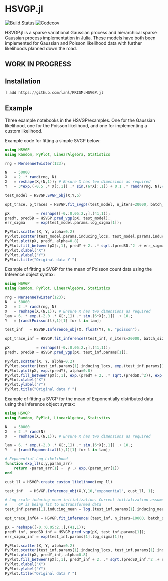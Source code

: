 HSVGP.jl
=========
[![Build Status][ci-img]](https://github.com/lanl/PRISM/actions)
[![Codecov][codecov-img]](https://codecov.io/gh/lanl/PRISM)

HSVGP.jl is a sparse variational Gaussian process and hierarchical sparse Gaussian process implementation in Julia. 
These models have both been implemented for Gaussian and Poisson likelihood data with further likelihoods planned down
the road. 

## WORK IN PROGRESS

Installation
------------

```julia
] add https://github.com/lanl/PRISM:HSVGP.jl
```
Example
------------

Three example notebooks in the HSVGP/examples. One for the Gaussian likelihood, one for the Poisson likelihood, and one for implementing a custom likelihood.

Example code for fitting a simple SVGP below:

```julia
using HSVGP  
using Random, PyPlot, LinearAlgebra, Statistics  

rng = MersenneTwister(123);

N   = 50000
X   = 2 .* rand(rng, N)
X   = reshape(X,(N,1)); # Ensure X has two dimensions as required
Y   = 3*exp.(-0.5 .* X[:,1]) .* sin.(6*X[:,1]) + 0.1 .* randn(rng, N);# .+ 10.;

test_model = HSVGP.SVGP_obj(X,Y,5)    

opt_trace, p_traces = HSVGP.fit_svgp!(test_model, n_iters=20000, batch_size=20);  

pX            = reshape([-0.:0.05:2.;],(41,1)); 
predY, predSD = HSVGP.pred_vgp(pX, test_model);
err_sigma     = exp(test_model.params.log_sigma[1]);  

PyPlot.scatter(X, Y, alpha=0.2)
PyPlot.scatter(test_model.params.inducing_locs, test_model.params.inducing_mean, alpha=0.8)
PyPlot.plot(pX, predY, alpha=0.8)
PyPlot.fill_between(pX[:,1], predY + 2. .* sqrt.(predSD.^2 .+ err_sigma^2), predY - 2. .* sqrt.(predSD.^2 .+ err_sigma^2),alpha=.5)
PyPlot.xlabel("X")
PyPlot.ylabel("Y")
PyPlot.title("Original data Y ")
```

Example of fitting a SVGP for the mean of Poisson count data using the Inference object syntax:

```julia
using HSVGP  
using Random, PyPlot, LinearAlgebra, Statistics  

rng = MersenneTwister(123);
N   = 50000
X   = 2 .* rand(rng, N)
X   = reshape(X,(N,1)); # Ensure X has two dimensions as required
lam = 6. * exp.(-2.0 .* X[:,1]) .* sin.(6*X[:,1]) .+ 10.;
Y   = [rand(Poisson(l),1)[1] for l in lam];

test_inf   = HSVGP.Inference_obj(X, float(Y), 6, "poisson");

opt_trace_inf = HSVGP.fit_inference!(test_inf, n_iters=20000, batch_size=10);

pX            = reshape([-0.:0.05:2.;],(41,1)); 
predY, predSD = HSVGP.pred_vgp(pX, test_inf.params[1]);

PyPlot.scatter(X, Y, alpha=0.2)
PyPlot.scatter(test_inf.params[1].inducing_locs, exp.(test_inf.params[1].inducing_mean), alpha=0.8)
PyPlot.plot(pX, exp.(predY), alpha=0.8)
PyPlot.fill_between(pX[:,1], exp.(predY + 2. .* sqrt.(predSD.^2)), exp.(predY - 2. .* sqrt.(predSD.^2)),alpha=.5)
PyPlot.xlabel("X")
PyPlot.ylabel("Y")
PyPlot.title("Original data Y ")
```

Example of fitting a SVGP for the mean of Exponentially distributed data using the Inference object syntax:

```julia
using HSVGP  
using Random, PyPlot, LinearAlgebra, Statistics  

N   = 50000
X   = 2 .* rand(N)
X   = reshape(X,(N,1)); # Ensure X has two dimensions as required

lam = 6. * exp.(-2.0 .* X[:,1]) .* sin.(6*X[:,1]) .+ 10.;
Y   = [rand(Exponential(l),1)[1] for l in lam];

# Exponential Log-Likelihood
function exp_ll(x,y,param_arr)
    return -param_arr[1] -  y ./ exp.(param_arr[1]) 
end

cust_ll = HSVGP.create_custom_likelihood(exp_ll)

test_inf   = HSVGP.Inference_obj(X,Y,10,"exponential", cust_ll, 1);

# Log scale inducing mean initialization. Current initialization assumes
#     GP is being fit to untransformed data
test_inf.params[1].inducing_mean = log.(test_inf.params[1].inducing_mean)

opt_trace_inf64 = HSVGP.fit_inference!(test_inf, n_iters=10000, batch_size=20);

pX = reshape([-0.:0.05:2.;],(41,1));
predY_inf, predSD_inf = HSVGP.pred_vgp(pX, test_inf.params[1]);
err_sigma_inf = exp(test_inf.params[1].log_sigma[1]);

PyPlot.scatter(X, Y, alpha=0.2)
PyPlot.scatter(test_inf.params[1].inducing_locs, test_inf.params[1].inducing_mean, alpha=0.8)
PyPlot.plot(pX, predY_inf, alpha=0.8)
PyPlot.fill_between(pX[:,1], predY_inf + 2. .* sqrt.(predSD_inf.^2 .+ err_sigma_inf^2), predY_inf - 2. .* sqrt.(predSD_inf.^2 .+ err_sigma_inf^2),alpha=.5)
PyPlot.xlabel("X")
PyPlot.ylabel("Y")
PyPlot.title("Original data Y ")
```

[ci-img]: https://github.com/lanl/PRISM/workflows/HSVGP-CI/badge.svg
[codecov-img]: https://img.shields.io/codecov/c/github/lanl/PRISM/master.svg?label=codecov
